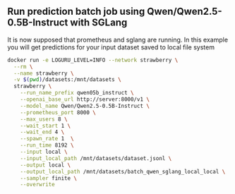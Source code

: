 ## Run prediction batch job using Qwen/Qwen2.5-0.5B-Instruct with SGLang

It is now supposed that prometheus and sglang are running. In this example you will get predictions for your input dataset saved to local file system 


```bash
docker run -e LOGURU_LEVEL=INFO --network strawberry \
  --rm \
  --name strawberry \
  -v $(pwd)/datasets:/mnt/datasets \
  strawberry \
    --run_name_prefix qwen05b_instruct \
    --openai_base_url http://server:8000/v1 \
    --model_name Qwen/Qwen2.5-0.5B-Instruct \
    --prometheus_port 8000 \
    --max_users 8 \
    --wait_start 1 \
    --wait_end 4 \
    --spawn_rate 1  \
    --run_time 8192 \
    --input local \
    --input_local_path /mnt/datasets/dataset.jsonl \
    --output local \
    --output_local_path /mnt/datasets/batch_qwen_sglang_local_local \
    --sampler finite \
    --overwrite
```
